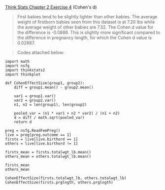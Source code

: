 [Think Stats Chapter 2 Exercise 4](http://greenteapress.com/thinkstats2/html/thinkstats2003.html#toc24) (Cohen's d)

>First babies tend to be slightly lighter than other babies. The average weight of firstborn babies seen from this dataset is at 7.20 lbs while the average weight of other babies are 7.32. The Cohen d value for the difference is -0.0886. This is slightly more significant compared to the difference in pregnancy length, for which the Cohen d value is 0.02887.

>Codes attached below:

```
import math
import nsfg
import thinkstats2
import thinkplot

def CohenEffectSize(group1, group2):
    diff = group1.mean() - group2.mean()

    var1 = group1.var()
    var2 = group2.var()
    n1, n2 = len(group1), len(group2)

    pooled_var = (n1 * var1 + n2 * var2) / (n1 + n2)
    d = diff / math.sqrt(pooled_var)
    return d

preg = nsfg.ReadFemPreg()
live = preg[preg.outcome == 1]
firsts = live[live.birthord == 1]
others = live[live.birthord != 1]

firsts_mean = firsts.totalwgt_lb.mean()
others_mean = others.totalwgt_lb.mean()

firsts_mean
others_mean

CohenEffectSize(firsts.totalwgt_lb, others.totalwgt_lb)
CohenEffectSize(firsts.prglngth, others.prglngth)
```
